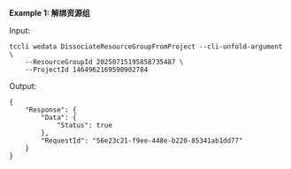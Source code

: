 **Example 1: 解绑资源组**



Input: 

```
tccli wedata DissociateResourceGroupFromProject --cli-unfold-argument  \
    --ResourceGroupId 20250715195858735487 \
    --ProjectId 1464962169590902784
```

Output: 
```
{
    "Response": {
        "Data": {
            "Status": true
        },
        "RequestId": "56e23c21-f9ee-448e-b220-85341ab1dd77"
    }
}
```

